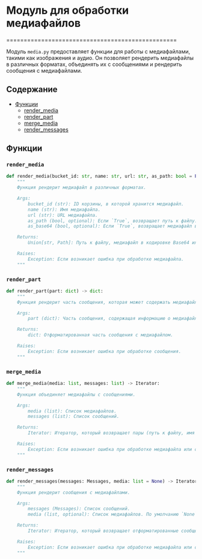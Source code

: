 # Модуль для обработки медиафайлов
=================================================

Модуль `media.py` предоставляет функции для работы с медиафайлами, такими как изображения и аудио. Он позволяет рендерить медиафайлы в различных форматах, объединять их с сообщениями и рендерить сообщения с медиафайлами.

## Содержание
  - [Функции](#Функции)
    - [render_media](#render_media)
    - [render_part](#render_part)
    - [merge_media](#merge_media)
    - [render_messages](#render_messages)

## Функции

### `render_media`
```python
def render_media(bucket_id: str, name: str, url: str, as_path: bool = False, as_base64: bool = False) -> Union[str, Path]:
    """
    Функция рендерит медиафайл в различных форматах.

    Args:
        bucket_id (str): ID корзины, в которой хранится медиафайл.
        name (str): Имя медиафайла.
        url (str): URL медиафайла.
        as_path (bool, optional): Если `True`, возвращает путь к файлу. По умолчанию `False`.
        as_base64 (bool, optional): Если `True`, возвращает медиафайл в кодировке Base64. По умолчанию `False`.

    Returns:
        Union[str, Path]: Путь к файлу, медиафайл в кодировке Base64 или URL медиафайла.

    Raises:
        Exception: Если возникает ошибка при обработке медиафайла.
    """
```

### `render_part`
```python
def render_part(part: dict) -> dict:
    """
    Функция рендерит часть сообщения, которая может содержать медиафайл.

    Args:
        part (dict): Часть сообщения, содержащая информацию о медиафайле.

    Returns:
        dict: Отформатированная часть сообщения с медиафайлом.

    Raises:
        Exception: Если возникает ошибка при обработке сообщения.
    """
```

### `merge_media`
```python
def merge_media(media: list, messages: list) -> Iterator:
    """
    Функция объединяет медиафайлы с сообщениями.

    Args:
        media (list): Список медиафайлов.
        messages (list): Список сообщений.

    Returns:
        Iterator: Итератор, который возвращает пары (путь к файлу, имя файла) или (URL, None) для каждого медиафайла в сообщении.

    Raises:
        Exception: Если возникает ошибка при обработке медиафайла или сообщения.
    """
```

### `render_messages`
```python
def render_messages(messages: Messages, media: list = None) -> Iterator:
    """
    Функция рендерит сообщения с медиафайлами.

    Args:
        messages (Messages): Список сообщений.
        media (list, optional): Список медиафайлов. По умолчанию `None`.

    Returns:
        Iterator: Итератор, который возвращает отформатированные сообщения с медиафайлами.

    Raises:
        Exception: Если возникает ошибка при обработке медиафайла или сообщения.
    """